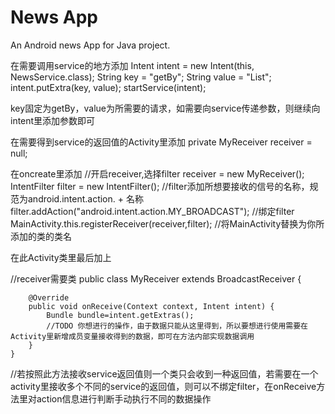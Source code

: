# News App
An Android news App for Java project.

在需要调用service的地方添加
        Intent intent = new Intent(this, NewsService.class);
        String key = "getBy";
        String value = "List";
        intent.putExtra(key, value);
        startService(intent);

key固定为getBy，value为所需要的请求，如需要向service传递参数，则继续向intent里添加参数即可

在需要得到service的返回值的Activity里添加
private MyReceiver receiver = null;

在oncreate里添加
 //开启receiver,选择filter
        receiver = new MyReceiver();
        IntentFilter filter = new IntentFilter();
        //filter添加所想要接收的信号的名称，规范为android.intent.action. + 名称
        filter.addAction("android.intent.action.MY_BROADCAST");
        //绑定filter
        MainActivity.this.registerReceiver(receiver,filter);
        //将MainActivity替换为你所添加的类的类名

在此Activity类里最后加上

 //receiver需要类
    public class MyReceiver extends BroadcastReceiver {

        @Override
        public void onReceive(Context context, Intent intent) {
            Bundle bundle=intent.getExtras();
            //TODO 你想进行的操作，由于数据只能从这里得到，所以要想进行使用需要在Activity里新增成员变量接收得到的数据，即可在方法内部实现数据调用
        }
    }

//若按照此方法接收service返回值则一个类只会收到一种返回值，若需要在一个activity里接收多个不同的service的返回值，则可以不绑定filter，在onReceive方法里对action信息进行判断手动执行不同的数据操作
